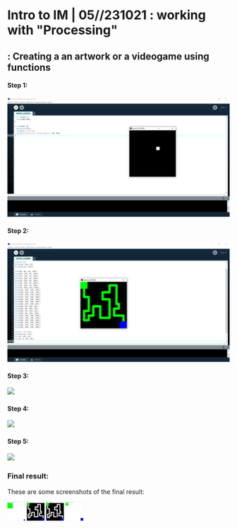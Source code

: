 # Intro to IM | 05//231021 : working with "Processing"

## : Creating a an artwork or a videogame using functions


#### Step 1:
![](step1.png)


#### Step 2:
![](step2.png)


#### Step 3:
![](step3.png)


#### Step 4:
![](step4.png)


#### Step 5:
![](step5.png)


### Final result:
These are some screenshots of the final result:

<img src="start.png" width="40" />
<img src="play1.png" width="40" />
<img src="play2.png" width="40" />
<img src="stop.png" width="40" />


